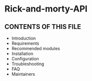 # Rick-and-morty-API

CONTENTS OF THIS FILE
---------------------

 * Introduction
 * Requirements
 * Recommended modules
 * Installation
 * Configuration
 * Troubleshooting
 * FAQ
 * Maintainers
